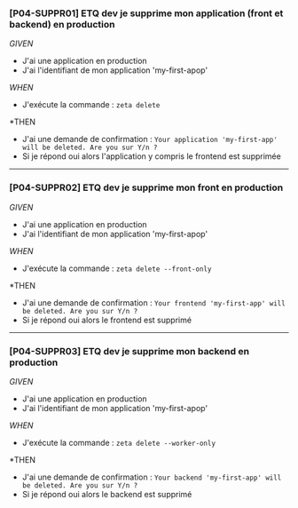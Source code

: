 

### <a name="P04-SUPPR01"></a> [P04-SUPPR01] ETQ dev je supprime mon application (front et backend) en production
*GIVEN*
  - J'ai une application en production
  - J'ai l'identifiant de mon application 'my-first-apop'

*WHEN*
  - J'exécute la commande : ```zeta delete ```

*THEN
  - J'ai une demande de confirmation : ```Your application 'my-first-app' will be deleted. Are you sur Y/n ?```
  - Si je répond oui alors l'application y compris le frontend est supprimée


---

### <a name="P04-SUPPR02"></a> [P04-SUPPR02] ETQ dev je supprime mon front en production
*GIVEN*
  - J'ai une application en production
  - J'ai l'identifiant de mon application 'my-first-apop'

*WHEN*
  - J'exécute la commande : ```zeta delete --front-only```

*THEN
  - J'ai une demande de confirmation : ```Your frontend 'my-first-app' will be deleted. Are you sur Y/n ?```
  - Si je répond oui alors le frontend est supprimé


---

### <a name="P04-SUPPR03"></a> [P04-SUPPR03] ETQ dev je supprime mon backend en production

*GIVEN*
  - J'ai une application en production
  - J'ai l'identifiant de mon application 'my-first-apop'

*WHEN*
  - J'exécute la commande : ```zeta delete --worker-only```

*THEN
  - J'ai une demande de confirmation : ```Your backend 'my-first-app' will be deleted. Are you sur Y/n ?```
  - Si je répond oui alors le backend est supprimé


